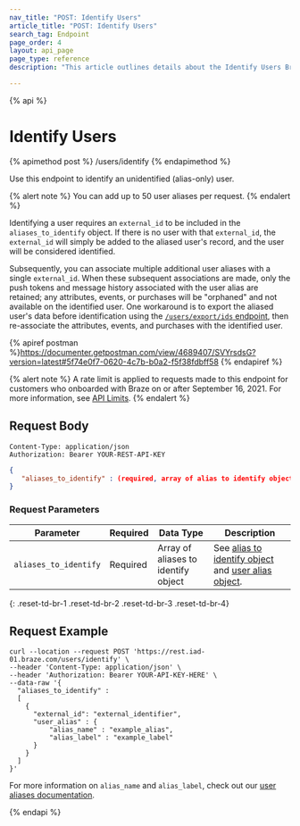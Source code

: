 ```yaml
---
nav_title: "POST: Identify Users"
article_title: "POST: Identify Users"
search_tag: Endpoint
page_order: 4
layout: api_page
page_type: reference
description: "This article outlines details about the Identify Users Braze endpoint."

---
```

{% api %}
# Identify Users
{% apimethod post %}
/users/identify
{% endapimethod %}

Use this endpoint to identify an unidentified (alias-only) user.

{% alert note %}
You can add up to 50 user aliases per request.
{% endalert %}

Identifying a user requires an `external_id` to be included in the `aliases_to_identify` object. If there is no user with that `external_id`, the `external_id` will simply be added to the aliased user's record, and the user will be considered identified.

Subsequently, you can associate multiple additional user aliases with a single `external_id`. When these subsequent associations are made, only the push tokens and message history associated with the user alias are retained; any attributes, events, or purchases will be "orphaned" and not available on the identified user. One workaround is to export the aliased user's data before identification using the [`/users/export/ids` endpoint]({{site.baseurl}}/api/endpoints/export/user_data/post_user_identify/), then re-associate the attributes, events, and purchases with the identified user.

{% apiref postman %}https://documenter.getpostman.com/view/4689407/SVYrsdsG?version=latest#5f74e0f7-0620-4c7b-b0a2-f5f38fdbff58 {% endapiref %}

{% alert note %}
A rate limit is applied to requests made to this endpoint for customers who onboarded with Braze on or after September 16, 2021. For more information, see [API Limits]({{site.baseurl}}/api/basics/#api-limits).
{% endalert %}

## Request Body

```
Content-Type: application/json
Authorization: Bearer YOUR-REST-API-KEY
```

```json
{
   "aliases_to_identify" : (required, array of alias to identify objects)
}
```

### Request Parameters

| Parameter | Required | Data Type | Description |
| -----------|----------| --------|------- |
| `aliases_to_identify` | Required | Array of aliases to identify object | See [alias to identify object]({{site.baseurl}}/api/objects_filters/aliases_to_identify/) and [user alias object]({{site.baseurl}}/api/objects_filters/user_alias_object/). |
{: .reset-td-br-1 .reset-td-br-2 .reset-td-br-3  .reset-td-br-4}

## Request Example
```
curl --location --request POST 'https://rest.iad-01.braze.com/users/identify' \
--header 'Content-Type: application/json' \
--header 'Authorization: Bearer YOUR-API-KEY-HERE' \
--data-raw '{
  "aliases_to_identify" : 
  [
    {
      "external_id": "external_identifier",
      "user_alias" : {
          "alias_name" : "example_alias",
          "alias_label" : "example_label"
      }
    }
  ]
}'
```

For more information on `alias_name` and `alias_label`, check out our [user aliases documentation]({{site.baseurl}}/user_guide/data_and_analytics/user_data_collection/user_profile_lifecycle/#user-aliases).

{% endapi %}

